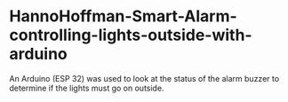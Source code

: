 # HannoHoffman-Smart-Alarm-controlling-lights-outside-with-arduino
An Arduino (ESP 32) was used to look at the status of the alarm buzzer to determine if the lights must go on outside.
